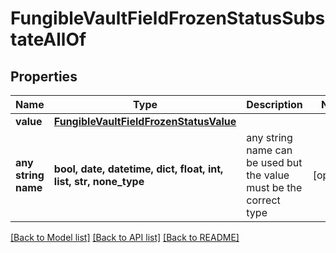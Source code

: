 # FungibleVaultFieldFrozenStatusSubstateAllOf


## Properties
Name | Type | Description | Notes
------------ | ------------- | ------------- | -------------
**value** | [**FungibleVaultFieldFrozenStatusValue**](FungibleVaultFieldFrozenStatusValue.md) |  | 
**any string name** | **bool, date, datetime, dict, float, int, list, str, none_type** | any string name can be used but the value must be the correct type | [optional]

[[Back to Model list]](../README.md#documentation-for-models) [[Back to API list]](../README.md#documentation-for-api-endpoints) [[Back to README]](../README.md)


